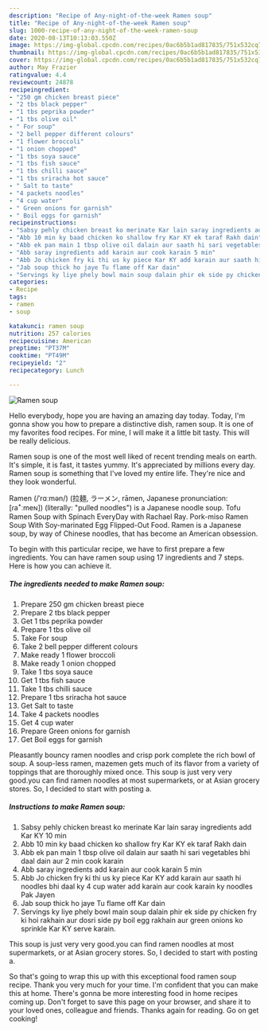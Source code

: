 ```yaml
---
description: "Recipe of Any-night-of-the-week Ramen soup"
title: "Recipe of Any-night-of-the-week Ramen soup"
slug: 1000-recipe-of-any-night-of-the-week-ramen-soup
date: 2020-08-13T10:13:03.550Z
image: https://img-global.cpcdn.com/recipes/0ac6b5b1ad817835/751x532cq70/ramen-soup-recipe-main-photo.jpg
thumbnail: https://img-global.cpcdn.com/recipes/0ac6b5b1ad817835/751x532cq70/ramen-soup-recipe-main-photo.jpg
cover: https://img-global.cpcdn.com/recipes/0ac6b5b1ad817835/751x532cq70/ramen-soup-recipe-main-photo.jpg
author: May Frazier
ratingvalue: 4.4
reviewcount: 24878
recipeingredient:
- "250 gm chicken breast piece"
- "2 tbs black pepper"
- "1 tbs peprika powder"
- "1 tbs olive oil"
- " For soup"
- "2 bell pepper different colours"
- "1 flower broccoli"
- "1 onion chopped"
- "1 tbs soya sauce"
- "1 tbs fish sauce"
- "1 tbs chilli sauce"
- "1 tbs sriracha hot sauce"
- " Salt to taste"
- "4 packets noodles"
- "4 cup water"
- " Green onions for garnish"
- " Boil eggs for garnish"
recipeinstructions:
- "Sabsy pehly chicken breast ko merinate Kar lain saray ingredients add Kar KY 10 min"
- "Abb 10 min ky baad chicken ko shallow fry Kar KY ek taraf Rakh dain"
- "Abb ek pan main 1 tbsp olive oil dalain aur saath hi sari vegetables bhi daal dain aur 2 min cook karain"
- "Abb saray ingredients add karain aur cook karain 5 min"
- "Abb Jo chicken fry ki thi us ky piece Kar KY add karain aur saath hi noodles bhi daal ky 4 cup water add karain aur cook karain ky noodles Pak Jayen"
- "Jab soup thick ho jaye Tu flame off Kar dain"
- "Servings ky liye phely bowl main soup dalain phir ek side py chicken fry ki hoi rakhain aur dosri side py boil egg rakhain aur green onions ko sprinkle Kar KY serve karain."
categories:
- Recipe
tags:
- ramen
- soup

katakunci: ramen soup 
nutrition: 257 calories
recipecuisine: American
preptime: "PT37M"
cooktime: "PT49M"
recipeyield: "2"
recipecategory: Lunch

---
```



![Ramen soup](https://img-global.cpcdn.com/recipes/0ac6b5b1ad817835/751x532cq70/ramen-soup-recipe-main-photo.jpg)

Hello everybody, hope you are having an amazing day today. Today, I'm gonna show you how to prepare a distinctive dish, ramen soup. It is one of my favorites food recipes. For mine, I will make it a little bit tasty. This will be really delicious.

Ramen soup is one of the most well liked of recent trending meals on earth. It's simple, it is fast, it tastes yummy. It's appreciated by millions every day. Ramen soup is something that I've loved my entire life. They're nice and they look wonderful.

Ramen (/ˈrɑːmən/) (拉麺, ラーメン, rāmen, Japanese pronunciation: [ɾaꜜːmeɴ]) (literally: &#34;pulled noodles&#34;) is a Japanese noodle soup. Tofu Ramen Soup with Spinach EveryDay with Rachael Ray. Pork-miso Ramen Soup With Soy-marinated Egg Flipped-Out Food. Ramen is a Japanese soup, by way of Chinese noodles, that has become an American obsession.


To begin with this particular recipe, we have to first prepare a few ingredients. You can have ramen soup using 17 ingredients and 7 steps. Here is how you can achieve it.

<!--inarticleads1-->

##### The ingredients needed to make Ramen soup:

1. Prepare 250 gm chicken breast piece
1. Prepare 2 tbs black pepper
1. Get 1 tbs peprika powder
1. Prepare 1 tbs olive oil
1. Take  For soup
1. Take 2 bell pepper different colours
1. Make ready 1 flower broccoli
1. Make ready 1 onion chopped
1. Take 1 tbs soya sauce
1. Get 1 tbs fish sauce
1. Take 1 tbs chilli sauce
1. Prepare 1 tbs sriracha hot sauce
1. Get  Salt to taste
1. Take 4 packets noodles
1. Get 4 cup water
1. Prepare  Green onions for garnish
1. Get  Boil eggs for garnish


Pleasantly bouncy ramen noodles and crisp pork complete the rich bowl of soup. A soup-less ramen, mazemen gets much of its flavor from a variety of toppings that are thoroughly mixed once. This soup is just very very good.you can find ramen noodles at most supermarkets, or at Asian grocery stores. So, I decided to start with posting a. 

<!--inarticleads2-->

##### Instructions to make Ramen soup:

1. Sabsy pehly chicken breast ko merinate Kar lain saray ingredients add Kar KY 10 min
1. Abb 10 min ky baad chicken ko shallow fry Kar KY ek taraf Rakh dain
1. Abb ek pan main 1 tbsp olive oil dalain aur saath hi sari vegetables bhi daal dain aur 2 min cook karain
1. Abb saray ingredients add karain aur cook karain 5 min
1. Abb Jo chicken fry ki thi us ky piece Kar KY add karain aur saath hi noodles bhi daal ky 4 cup water add karain aur cook karain ky noodles Pak Jayen
1. Jab soup thick ho jaye Tu flame off Kar dain
1. Servings ky liye phely bowl main soup dalain phir ek side py chicken fry ki hoi rakhain aur dosri side py boil egg rakhain aur green onions ko sprinkle Kar KY serve karain.


This soup is just very very good.you can find ramen noodles at most supermarkets, or at Asian grocery stores. So, I decided to start with posting a. 

So that's going to wrap this up with this exceptional food ramen soup recipe. Thank you very much for your time. I'm confident that you can make this at home. There's gonna be more interesting food in home recipes coming up. Don't forget to save this page on your browser, and share it to your loved ones, colleague and friends. Thanks again for reading. Go on get cooking!

